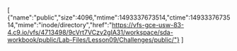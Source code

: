 [
  {"name":"public","size":4096,"mtime":1493337673514,"ctime":1493337673514,"mime":"inode/directory","href":"https://vfs-gce-usw-83-4.c9.io/vfs/4713498/9cVrt7VCzv2gIA31/workspace/sda-workbook/public/Lab-Files/Lesson09/Challenges/public/"}
]